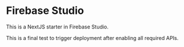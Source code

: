 # Firebase Studio

This is a NextJS starter in Firebase Studio.

This is a final test to trigger deployment after enabling all required APIs.
